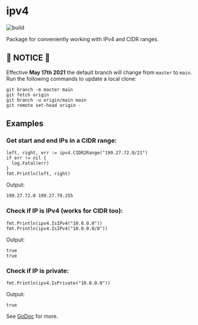 # ipv4

![build](https://github.com/signalsciences/ipv4/workflows/.github/workflows/build.yml/badge.svg)


Package for conveniently working with IPv4 and CIDR ranges.

## :rotating_light: NOTICE :rotating_light:

Effective **May 17th 2021** the default branch will change from `master` to `main`. Run the following commands to update a local clone:
```
git branch -m master main
git fetch origin
git branch -u origin/main main
git remote set-head origin -
```

## Examples

### Get start and end IPs in a CIDR range:

```
left, right, err := ipv4.CIDR2Range("199.27.72.0/21")
if err != nil {
  log.Fatal(err)
}
fmt.Println(left, right)
```

Output:

```
199.27.72.0 199.27.79.255
```

### Check if IP is IPv4 (works for CIDR too):

```
fmt.Println(ipv4.IsIPv4("10.0.0.0"))
fmt.Println(ipv4.IsIPv4("10.0.0.0/8"))
```

Output:

```
true
true
```

### Check if IP is private:

```
fmt.Println(ipv4.IsPrivate("10.0.0.0"))
```

Output:
```
true
```

See [GoDoc](http://godoc.org/github.com/signalsciences/ipv4) for more.

